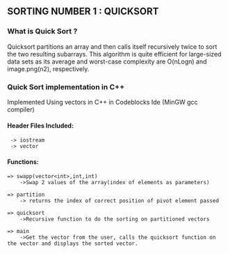 ## SORTING NUMBER 1 : QUICKSORT

### What is Quick Sort ?
Quicksort partitions an array and then calls itself recursively twice to sort the two resulting subarrays. This algorithm is quite efficient for large-sized data sets as its average and worst-case complexity are O(nLogn) and image.png(n2), respectively.

### Quick Sort implementation in C++
Implemented Using vectors in C++ in Codeblocks Ide (MinGW gcc compiler)
#### Header Files Included:
```
 -> iostream
 -> vector
``` 
#### Functions:
```
=> swapp(vector<int>,int,int) 
    ->Swap 2 values of the array(index of elements as parameters)

=> partition
    -> returns the index of correct position of pivot element passed
    
=> quicksort
    ->Recursive function to do the sorting on partitioned vectors
  
=> main
    ->Get the vector from the user, calls the quicksort function on the vector and displays the sorted vector.
